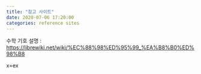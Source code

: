 ```yaml
---
title: "참고 사이트"
date: 2020-07-06 17:20:00
categories: reference sites
---
```

수학 기호 설명 : https://librewiki.net/wiki/%EC%88%98%ED%95%99_%EA%B8%B0%ED%98%B8

x=ex
